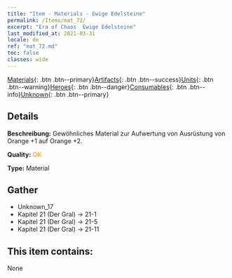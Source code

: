 ```yaml
---
title: "Item - Materials - Ewige Edelsteine"
permalink: /Items/mat_72/
excerpt: "Era of Chaos  Ewige Edelsteine"
last_modified_at: 2021-03-31
locale: de
ref: "mat_72.md"
toc: false
classes: wide
---
```

 [Materials](/de/Items/){: .btn .btn--primary}[Artifacts](/de/Items/Artifacts/){: .btn .btn--success}[Units](/de/Items/Units/){: .btn .btn--warning}[Heroes](/de/Items/Heroes/){: .btn .btn--danger}[Consumables](/de/Items/Consumables/){: .btn .btn--info}[Unknown](/de/Items/Unknown/){: .btn .btn--primary}

## Details
 **Beschreibung:** Gewöhnliches Material zur Aufwertung von Ausrüstung von Orange +1 auf Orange +2.

 **Quality:** <span style="color: #FF8C00">OK</span>

 **Type:** Material

## Gather

*    Unknown_17 
*    Kapitel 21 (Der Gral) -> 21-1 
*    Kapitel 21 (Der Gral) -> 21-5 
*    Kapitel 21 (Der Gral) -> 21-11 

## This item contains:

  None

